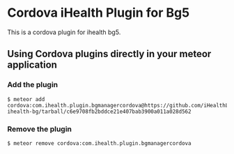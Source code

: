 # Cordova iHealth Plugin for Bg5

This is a cordova plugin for ihealth bg5.

## Using Cordova plugins directly in your meteor application

### Add the plugin

    $ meteor add cordova:com.ihealth.plugin.bgmanagercordova@https://github.com/iHealthLab/plugin-ihealth-bg/tarball/c6e9708fb2bddce21e407bab3900a011a028d562


### Remove the plugin

    $ meteor remove cordova:com.ihealth.plugin.bgmanagercordova
    
